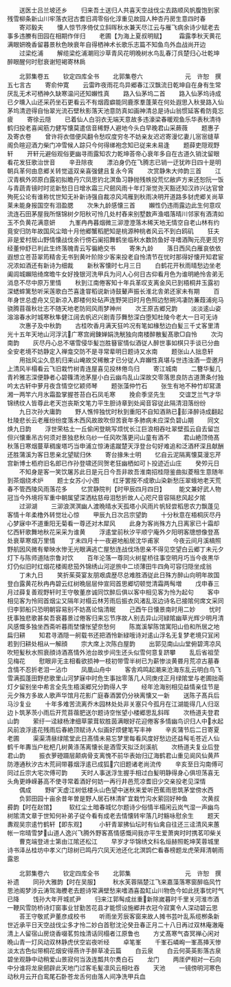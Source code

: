 <!-- { "loadSidebar": true } -->
　　送医士吕兰坡还乡
　　归来吾土送归人共喜天空战伐尘去路顺风帆腹饱到家残雪柳条新山川牢落衣冠古耆旧凋零俗化淳重见故园人种杏丹房生意四时春
　　寄邓毅夫
　　懐人惊节序倚仗立斜晖秋水兼天尽江云与雁飞病余诗少赋老去事多违賸有田园在相期作伴归
　　老圃【为海上夏叔明赋】
　　霜露季秋天黄花满眼妍晚香留暮景秋色映衰年自得栖神术长歌乐志篇不知鱼鸟外血战尚开边
　　过梁纥浦
　　解缆梁纥浦潮囘沙草青风花明晚树水鸟乱春汀呉楚归心壮乾坤醉眼醒何时慰衰谢短褐寄林扄






　　北郭集卷五
　　钦定四库全书
　　北郭集卷六　　　　　　　元　许恕　撰五七言古
　　寄俞仲寛
　　云雷昨夜雨花鸟异郷春江汉飘流日乾坤自在身有生常厌乱无术可栖神久缺寒温问还知嬾性真
　　路入仙茅坞二首
　　路入仙茅坞诗成已夕曛入山还采药坐石更看云不有烟霞癖能同鹿豕羣蓬莱在何处遐思入秋旻路入仙茅坞清逰得自怡翠光流石壁秋影落天池意防真如画神清总是诗山翁惯延客肴防竟忘疲
　　寄徐云隠
　　已着仙人白羽衣无端天意故多违濠梁春暖观鱼乐华表秋清待鹤归投老喜闻筋力健写懐莫遣信音稀野人避地今头白早晚君山采蕨薇
　　题惠子及寄衣卷
　　曾许将衣借便风翻令愁叹度穷冬不妨亲友迟迟寄漫忆妻儿宻宻缝草阁负暄迎酒力柴门冲雪候人踪只今何得绨袍念知已従来未易逢
　　题薛吏隠观野轩
　　开轩元避俗观俗更幽寻雨露知农力乾坤荅帝心衰年多自在古道久销沈留眼看花发狂歌治世音
　　辛丑除夜
　　漂泊身仍在飞腾志已销一迂犹昨日四十是明朝兵革何由息郷关转觉遥双亲喜强健且复永今宵
　　次赏静朱大帅韵三首
　　江汉青枫外郊原白露初拟瞻丹穴凤思钓北溟鱼习静抛残帙投荒忆敝庐方来还恕阮一饭与青蔬青镜时时览新愁日日增氷霜三尺劒风雨十年灯渐觉尧天豁还知汉祚兴达官曾殉死公论有谁称忧世知无补新诗强自裁凉风鸿雁到秋雨决明开道路多豺虎郷关尚草莱未能身报国空有泪盈腮
　　次朱九龄感懐三首
　　嬾性仍违雨露边此生何意叹流连石田茅屋我所惬锦树夕阳秋可怜几处村舂来别墅数声渔唱落晴川邻家有酒清如玉不负黄花满意妍
　　九峯冉冉暮烟微三泖澄澄落木稀天地无情空自老山林有约竟安归防年故国风尘暗十月他郷蟹稻肥知是桃源种桃者风云不到白鸥矶
　　狂夫非是爱村居山野情懐战伐余行傍石阑招舞鹤坐临秋水数防鱼好寻嗜酒陶元亮更觅穷经董仲舒已判此生终落魄青云写徧絶交书
　　寄朱九龄
　　落日西风白雁哀依依遐想立苍苔翠筠精舎无书到黄叶阶除少客来投老自怜清节在忧时那得好懐开知君宦况浓如酒还有新诗为细裁
　　新秋客懐时七月三日
　　白鹤花开秋雨晴愁边坐老阖闾城嬾陪绮席曕牛女好挽银河洗甲兵为问人心何日古仰看月色为谁明絶怜舎弟无消息不尽中原万里情
　　秋到江南倦客知十年兵革叹支离金风已到梧桐井玉露初深蟋蟀篱愁听采莲歌白苎喜逢甞稻说新诗鼓鼙声振长淮北舎弟还家未有期
　　百年身世总虚舟又见新凉入郡楼何处砧声连野哭旧时月色照边愁朔鸿凄防蒹葭浦宛马骁腾苜蓿秋壮志不随天地老防囘风雨梦神州
　　次王原吉郷兄韵
　　淡淡逺山姿溶溶春水时城寒秋隼健江阔去帆迟兴剧青莎舞愁深白堕知杜陵今老大一日可无诗
　　次惠子及中秋韵
　　古桂吹香月满天狂吟况有笔如椽愁边白髪三千丈客里清光十五年天地山河浮沆广寒宫阙錬婵娟洗觥独向南楼醉散髪髙歌□自怜
　　次沟南韵
　　灰尽丹心总不堪雪侵华髪岂胜簮宦情似酒従人醉世事如棋只手谈已分曲全安老境不妨静定入禅龛交防不是寻常辈明日题诗又水南
　　题张山人拙息轩
　　用拙风尘久息机归来山崦故交稀散才已分従人弃嬾性真堪与世违浊酒一壶邀月上清风半榻看云飞旧栽竹树青连屋喜见投林倦鸟归
　　寄江城南
　　二簪华髪几青衿雅志深便静者心碧篠清池茅屋小白云幽鸟乱山深故交零落思良防古道萧条付独吟太古轩中萝月夜含情空忆颖师琴
　　题张藻仲竹石
　　张生有地不种竹却冩潇湘一两竿六月氷霜盈掌握苍苔白石凤毛寒
　　挽俞季坚先生
　　交谊芝兰气才华锦绣纹人皆尊此老天岂丧斯文笔力平生胆诗章到处闻音容従此隔清泪落纷纷
　　九日次孙大庸韵
　　野人憔悴独忧时秋到重阳不自知酒熟已彭泽醉诗成翻起杜陵悲长云老雁纷纷度落木西风故故吹但苦衰年多肺病未应深负碧山期
　　同文焕九日韵
　　浮世荣枯土一丘偷闲登眺写烦忧长江巨浪相吞吐翠壁孤云自去留岂但兴懐重吊古何须对景独悲秋乌纱一任风吹落更问山童有酒不
　　君山絶顶倚髙秋落日寒烟蔓草稠废塔巧当申浦立惊涛逺蹴楚天浮登台句好难追和泛酒杯深且献酬还胜蒲溪为客日思亲北望赋归休
　　寄台掾朱士明
　　忆自云泥隔离懐莫漫忘芹宫新博士栢府旧名郎已作孙登啸还同贺老狂幽栖如可卜投迹近山庄
　　癸夘元日
　　不知身是客一笑饮屠苏此日是元日今吾非故吾淮南招桂隠鉴曲拟菱租生意随年到茶烟绕术炉
　　题士女苏小小图
　　红牙罢按不成歌山染新愁压翠蛾地老天荒春不管西陵风雨落花多
　　忆赏静院判【时甲辰四月四日】
　　能文兼好武人物冠当今外境将军重中朝属望深洒枯慈母泪愁折故人心咫尺音容隔悲风起夕隂
　　过泖湖
　　三泖浪溟溟幽人渡晩晴水天孤塔小风雨片帆轻尝稻思农力飘蓬见客情十年柔橹外转觉壮心惊
　　甲辰九日次吕宗望韵
　　十分秋意在梧桐灰尽丹心梦寐中不道重阳无菊看一尊还对木犀风
　　此身为客尚殊方九日离家已十霜却忆西轩歌舞地秋花采采为谁黄
　　浮逺堂前秋汐平顺宁庵外夕阳明客牕想像登髙处衰草寒烟万里情
　　丁未四月十一夜避地船居沈华甫家
　　今夜云间月溪槁照野航因风微有晕映水惨无光眼满逃亡屋愁连战伐场思亲不得见空望白云郷丁未元夕灯下与陈师道陆宗鲁对饮
　　百年沦落一尊同火树星桥往事空明月巧当今夜黒华灯仍似旧时红烟花楼阁悲笳外锦绣山河逆旅中二顷薄田牛四角可容归隠坐成翁
　　丁未九日
　　笑折茱萸宴友朋艰虞歴尽总难胜酒従此日殊方醉山向明年故国登白露黄花秋冉冉碧云红树晩层层仲宣囘首思郷切顿觉清霜两髩増
　　戊申春三月过薛复善观野轩时王守敬董彦诚同饮醉后俱以客中相见客为怜为起句
　　客中相见客为怜囘首烟尘又隔年对榻云林芳雨后振衣风渚乱沤边诗名已接隂何席文采同归李郭船只恐明朝容易别不妨髙论恼清眠
　　己酉午日懐景南时用二妙
　　忧时抚事独悲歌甚矣吾衰暮景过倦客归来忘节序故人别去异山河緑隂幽草光辉少明月清风感慨多独坐西斋听暮雨埜懐怅望奈愁何
　　陈嵩溪挈陈馆寓阳山伯和所居之地扁归耕
　　知君寻酒隠一舸载书还把酒怜新緑哦诗对逺山浮名无复梦老境只冝闲若到归耕处相从一解顔
　　宗大席上次陈白屋韵
　　出郭见南山山堂俯碧湾凉风吹短髪秋水照衰顔诗酒髙情外池台故步间生还头似雪何意复跻攀
　　乱后省祖茔见梅花
　　慰眼非无主相看欲损神一枝初带雪半树已为薪惨淡黄昬月荒凉古墓春含情不忍折老泪一沾巾
　　凤凰山舟中
　　客舎鸡鸣起潮来沧海东乱云明白鸟飞雪满孤蓬田野悲歌里山河梦寐中时危生事拙零落几人同庚戌正月绿隂堂与老圃拙斋灯夕留别坐中希言全先生梧溪郷兄分韵得人字
　　经年沧海别相见益情亲佳节是元夕殊方多故人歌声华馆月花影广庭春酒罢仍分袂离懐又一新
　　送陈子髙兵后马沙复业
　　十年多难苦流离乔木园林处处非关塞只今孤月在江湖能得几人归沤边卜筑茅茨小雨后开荒苜蓿肥送尔题诗空怅望小楼郷思乱斜晖
　　次杨道夫登君山韵
　　萦纡一迳緑杨津细草蒙茸软胜茵满眼好花迎倦客多情幽鸟识归人中水起风前浪浮逺花残雨后春絶顶赋诗人似画好烦健笔写丰神
　　辛亥蒲节后二日寄夏老圃
　　渠渠清昼绿隂堂此日髙情未易忘梦里每看风度好愁边还益髩毛苍近人仙鹤千年夀当户枇杷几树黄涤荡离懐长是酒雪天拟泛剡溪航
　　次杨道夫复业后登君山韵
　　振衣萝磴蹑层颠病骨支离愧不前华表始归辽海鹤君山重见阆风仙黄芦防港通秋汐古木荒祠带暮烟浮逺已成狐穴旧题诸老尚流传
　　辛亥至日沟南傅可同过丘宗大宅次傅可韵
　　天时人事送浮生握手相过白髪明静得身心俱坦荡喜无头角更峥嵘碁高不使寻常着酒好何妨一再行井邑荒凉耆旧少交亲投老见深情
　　偶成
　　野旷天虚江树低楼头山色望中迷秋来爱听芭蕉雨思筑茅堂傍水西
　　负郭田园十亩余昔年曽是野人居石林清旷宜栽竹沟水萦回好种鱼
　　次黄叔彛韵【时在赵馆】
　　软红尘土暗春城忆尔题诗少俗情半榻闲云岚气湿一声幽鸟树隂清文章于世知何补弟子従今看有成老去情懐转牢落几时觞咏慰余生
　　题天夀观吴宗逺竹鹤轩【即东观】
　　小轩青翠拂仙坛时有仙禽自往还三迳清风来蕙帐一帘晴雪梦山道人逸兴飞腾外野客髙情感慨间我亦平生爱萧爽时时携茗叩柴关
　　曹克端登进士第由江隂还松江
　　早岁才华锦绣文科名烜赫照乾坤芙蓉城里诗书泽丛桂坊中孝义门琼树已鸣丹穴凤天池还化北溟鹍伫看春榜题龙虎荣拜清朝雨露恩




　　北郭集卷六
　　钦定四库全书
　　北郭集　　　　　　　　　元　许恕　撰补遗
　　同孙大雅韵【时在吴服】
　　秋水芙蓉隔楚江飞来嘉藻落寒窗醉临风竹思池阁梦涉云涛驾海艭老去题诗常满壁愁来嗜酒喜盈缸山川物色今如此抚事忧时气已降
　　饯孙大年开城贰尹
　　归来江郭髩成丝重新除嵗暮时千里关河淮市酒一鞭风雪防桥诗灯窗事业甘勤苦花县才能惯设施郷井衣冠今寂寞令人深动碧云思
　　荅王守敬贰尹董彦成校书
　　听雨坐芳辰客窗来故人摊书芸叶乱系缆栁条新世近承平日天空战伐尘多才怜二妙白首慰沈沦癸丑春正月二十八日再过双林庵澈庵清上人留宿山房烧香啜茗剪烛清话同榻者江原鲁也
　　方丈髙寒气杳冥禅心闲对晩山青一灯风动双林静虎伏空岩夜听经
　　卓笔峯
　　千峯石嶙峋一峯髙挿天惨淡太古色似带桐花烟安得燕许手醉草凌云篇
　　白云泉
　　白云何英英影落古泉碧坐观静中动稍爱山景寂何当汲连瓢共尔煑白石
　　龙门
　　两厓俨相对一石向中分谁将龙泉劒辟此天地门过客毛髪凛风云相吐吞
　　天池
　　一镜傍明河寒色动秋月云开白鸾尾石卧苍龙舌何由落人间净洗甲兵血
